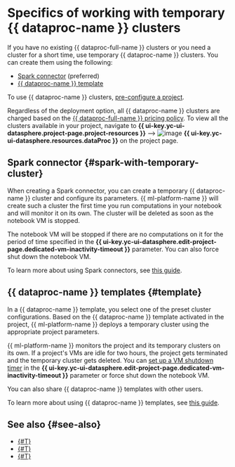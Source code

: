 # Specifics of working with temporary {{ dataproc-name }} clusters

If you have no existing {{ dataproc-full-name }} clusters or you need a cluster for a short time, use temporary {{ dataproc-name }} clusters. You can create them using the following:

* [Spark connector](#spark-with-temporary-cluster) (preferred)
* [{{ dataproc-name }} template](#template)

To use {{ dataproc-name }} clusters, [pre-configure a project](data-proc.md#settings).

Regardless of the deployment option, all {{ dataproc-name }} clusters are charged based on the [{{ dataproc-full-name }} pricing policy](../../data-proc/pricing.md). To view all the clusters available in your project, navigate to **{{ ui-key.yc-ui-datasphere.project-page.project-resources }}** ⟶ ![image](../../_assets/data-proc/data-proc.svg) **{{ ui-key.yc-ui-datasphere.resources.dataProc }}** on the project page.

## Spark connector {#spark-with-temporary-cluster}

When creating a Spark connector, you can create a temporary {{ dataproc-name }} cluster and configure its parameters. {{ ml-platform-name }} will create such a cluster the first time you run computations in your notebook and will monitor it on its own. The cluster will be deleted as soon as the notebook VM is stopped.

The notebook VM will be stopped if there are no computations on it for the period of time specified in the **{{ ui-key.yc-ui-datasphere.edit-project-page.dedicated-vm-inactivity-timeout }}** parameter. You can also force shut down the notebook VM.

To learn more about using Spark connectors, see [this guide](../operations/data/spark-connectors.md).

## {{ dataproc-name }} templates {#template}

In a {{ dataproc-name }} template, you select one of the preset cluster configurations. Based on the {{ dataproc-name }} template activated in the project, {{ ml-platform-name }} deploys a temporary cluster using the appropriate project parameters.

{{ ml-platform-name }} monitors the project and its temporary clusters on its own. If a project's VMs are idle for two hours, the project gets terminated and the temporary cluster gets deleted. You can [set up a VM shutdown timer](../operations/projects/update.md) in the **{{ ui-key.yc-ui-datasphere.edit-project-page.dedicated-vm-inactivity-timeout }}** parameter or force shut down the notebook VM.

You can also share {{ dataproc-name }} templates with other users.

To learn more about using {{ dataproc-name }} templates, see [this guide](../operations/data-proc-template.md).

## See also {#see-also}

* [{#T}](data-proc-template.md)
* [{#T}](../tutorials/data-proc-integration.md)
* [{#T}](spark-connector.md)
